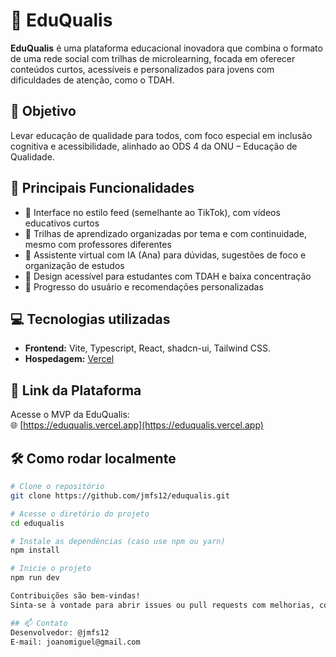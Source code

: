 # 🌱 EduQualis

**EduQualis** é uma plataforma educacional inovadora que combina o formato de uma rede social com trilhas de microlearning, focada em oferecer conteúdos curtos, acessíveis e personalizados para jovens com dificuldades de atenção, como o TDAH.

## 🚀 Objetivo

Levar educação de qualidade para todos, com foco especial em inclusão cognitiva e acessibilidade, alinhado ao ODS 4 da ONU – Educação de Qualidade.

## 🧠 Principais Funcionalidades

- 📱 Interface no estilo feed (semelhante ao TikTok), com vídeos educativos curtos
- 🧩 Trilhas de aprendizado organizadas por tema e com continuidade, mesmo com professores diferentes
- 🤖 Assistente virtual com IA (Ana) para dúvidas, sugestões de foco e organização de estudos
- 🧠 Design acessível para estudantes com TDAH e baixa concentração
- 🎯 Progresso do usuário e recomendações personalizadas

## 💻 Tecnologias utilizadas

- **Frontend:** Vite, Typescript, React, shadcn-ui, Tailwind CSS.
- **Hospedagem:** [Vercel](https://vercel.com)

## 🔗 Link da Plataforma

Acesse o MVP da EduQualis:  
🌐 [https://eduqualis.vercel.app](https://eduqualis.vercel.app)

## 🛠️ Como rodar localmente

```bash
# Clone o repositório
git clone https://github.com/jmfs12/eduqualis.git

# Acesse o diretório do projeto
cd eduqualis

# Instale as dependências (caso use npm ou yarn)
npm install

# Inicie o projeto
npm run dev

Contribuições são bem-vindas!
Sinta-se à vontade para abrir issues ou pull requests com melhorias, correções ou sugestões.

## 📫 Contato
Desenvolvedor: @jmfs12
E-mail: joanomiguel@gmail.com
